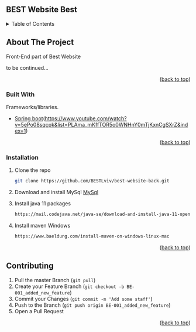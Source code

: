 ## BEST Website Best

<!-- TABLE OF CONTENTS -->
<details>
  <summary>Table of Contents</summary>
  <ol>
    <li>
      <a href="#about-the-project">About The Project</a>
      <ul>
        <li><a href="#built-with">Built With</a></li>
      </ul>
    </li>
    <li>
      <a href="#installation">Installation</a>
    </li>
    <li><a href="#contributing">Contributing</a></li>
    <li><a href="#contact">Contact</a></li>
  </ol>
</details>



<!-- ABOUT THE PROJECT -->
## About The Project

Front-End part of Best Website

to be continued... 

<p align="right">(<a href="#top">back to top</a>)</p>



### Built With

Frameworks/libraries.

* [Spring boot](https://www.youtube.com/playlist?list=PL6jg6AGdCNaWF-sUH2QDudBRXo54zuN1t)(https://www.youtube.com/watch?v=5ePo08sqcpk&list=PLAma_mKffTOR5o0WNHnY0mTjKxnCgSXrZ&index=1)

<p align="right">(<a href="#top">back to top</a>)</p>



### Installation

1. Clone the repo
   ```sh
   git clone https://github.com/BESTLviv/best-website-back.git
   ```
2. Download and install MySql
    [MySql](https://dev.mysql.com/doc/mysql-installation-excerpt/5.7/en/)
    
3. Install java 11 packages
   ```sh
   https://mail.codejava.net/java-se/download-and-install-java-11-openjdk-and-oracle-jdk
   ```
4. Install maven
Windows
   ```sh
   https://www.baeldung.com/install-maven-on-windows-linux-mac
   ```

<p align="right">(<a href="#top">back to top</a>)</p>



<!-- CONTRIBUTING -->
## Contributing

1. Pull the master Branch (`git pull`)
2. Create your Feature Branch (`git checkout -b BE-001_added_new_feature`)
3. Commit your Changes (`git commit -m 'Add some staff'`)
4. Push to the Branch (`git push origin BE-001_added_new_feature`)
5. Open a Pull Request

<p align="right">(<a href="#top">back to top</a>)</p>
